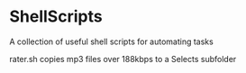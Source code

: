 # ShellScripts

A collection of useful shell scripts for automating tasks

rater.sh copies mp3 files over 188kbps to a Selects subfolder










